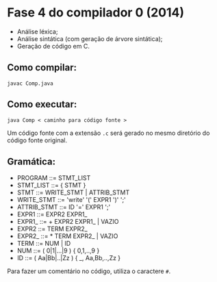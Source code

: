 Fase 4 do compilador 0 (2014)
============================
* Análise léxica;
* Análise sintática (com geração de árvore sintática);
* Geração de código em C.

Como compilar:
-------------
`javac Comp.java`

Como executar:
--------------
`java Comp < caminho para código fonte >`

Um código fonte com a extensão `.c` será gerado no mesmo diretório do
código fonte original.

Gramática:
----------
 * PROGRAM	::= STMT_LIST
 * STMT_LIST	::= { STMT }
 * STMT 	::=  WRITE_STMT | ATTRIB_STMT 
 * WRITE_STMT	::= 'write' '(' EXPR1 ')' ';'
 * ATTRIB_STMT	::= ID '=' EXPR1 ';'
 * EXPR1	::= EXPR2 EXPR1_
 * EXPR1_	::= + EXPR2 EXPR1_ | VAZIO
 * EXPR2	::= TERM EXPR2_
 * EXPR2_	::= * TERM EXPR2_  | VAZIO
 * TERM		::= NUM | ID
 * NUM		::= ( 0|1|...|9 ) { 0,1,..,9 }
 * ID		::= ( Aa|Bb|..|Zz ) { _, Aa,Bb,..,Zz }

Para fazer um comentário no código, utiliza o caractere `#`.